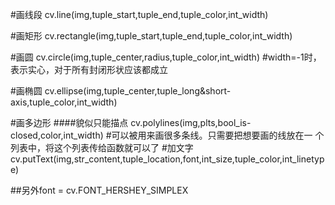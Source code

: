 #画线段
cv.line(img,tuple_start,tuple_end,tuple_color,int_width)

#画矩形
cv.rectangle(img,tuple_start,tuple_end,tuple_color,int_width)

#画圆
cv.circle(img,tuple_center,radius,tuple_color,int_width)
		#width=-1时，表示实心，对于所有封闭形状应该都成立

#画椭圆
cv.ellipse(img,tuple_center,tuple_long&short-axis,tuple_color,int_width)

#画多边形		####貌似只能描点
cv.polylines(img,plts,bool_is-closed,color,int_width)
		#可以被用来画很多条线。只需要把想要画的线放在一
		个列表中，将这个列表传给函数就可以了
#加文字
cv.putText(img,str_content,tuple_location,font,int_size,tuple_color,int_linetype)

##另外font = cv.FONT_HERSHEY_SIMPLEX


